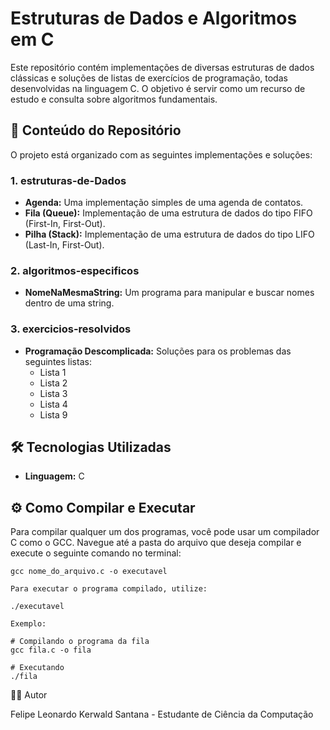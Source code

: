 # Estruturas de Dados e Algoritmos em C

Este repositório contém implementações de diversas estruturas de dados clássicas e soluções de listas de exercícios de programação, todas desenvolvidas na linguagem C. O objetivo é servir como um recurso de estudo e consulta sobre algoritmos fundamentais.

## 📁 Conteúdo do Repositório

O projeto está organizado com as seguintes implementações e soluções:

### 1. estruturas-de-Dados

- **Agenda:** Uma implementação simples de uma agenda de contatos.
- **Fila (Queue):** Implementação de uma estrutura de dados do tipo FIFO (First-In, First-Out).
- **Pilha (Stack):** Implementação de uma estrutura de dados do tipo LIFO (Last-In, First-Out).

### 2. algoritmos-especificos

- **NomeNaMesmaString:** Um programa para manipular e buscar nomes dentro de uma string.

### 3. exercicios-resolvidos

- **Programação Descomplicada:** Soluções para os problemas das seguintes listas:
    - Lista 1
    - Lista 2
    - Lista 3
    - Lista 4
    - Lista 9

## 🛠️ Tecnologias Utilizadas

- **Linguagem:** C

## ⚙️ Como Compilar e Executar

Para compilar qualquer um dos programas, você pode usar um compilador C como o GCC. Navegue até a pasta do arquivo que deseja compilar e execute o seguinte comando no terminal:

```
gcc nome_do_arquivo.c -o executavel

Para executar o programa compilado, utilize:

./executavel

Exemplo:

# Compilando o programa da fila
gcc fila.c -o fila

# Executando
./fila

````
👨‍💻 Autor

Felipe Leonardo Kerwald Santana - Estudante de Ciência da Computação
